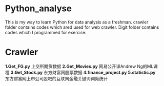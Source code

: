 # Python_analyse
This is my way to learn Python for data analysis as a freshman.
crawler folder contains codes which ared used for web crawler.
Digit folder contains codes which I programmed for exercise.
# Crawler
**1.Get_FG.py**  上交所期货数据
**2.Get_Movies.py** 网易公开课Andrew Ng的ML课程
**3.Get_Stock.py** 东方财富网股票数据
**4.finance_project.py** 
**5.statistic.py** 东方财富网上市公司股吧的互联网金融关键词词频统计
